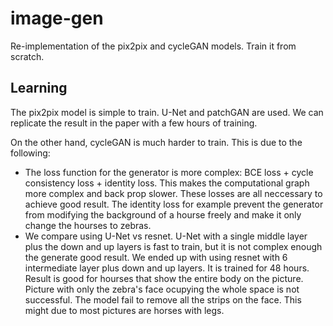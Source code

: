 # image-gen
Re-implementation of the pix2pix and cycleGAN models. Train it from scratch.

## Learning
The pix2pix model is simple to train. U-Net and patchGAN are used. We can replicate the result in the paper with a few hours of training.

On the other hand, cycleGAN is much harder to train. This is due to the following:
* The loss function for the generator is more complex: BCE loss + cycle consistency loss + identity loss. This makes the computational graph more complex and back prop slower. These losses are all neccessary to achieve good result. The identity loss for example prevent the generator from modifying the background of a hourse freely and make it only change the hourses to zebras.
* We compare using U-Net vs resnet. U-Net with a single middle layer plus the down and up layers is fast to train, but it is not complex enough the generate good result. We ended up with using resnet with 6 intermediate layer plus down and up layers. It is trained for 48 hours. Result is good for hourses that show the entire body on the picture. Picture with only the zebra's face ocupying the whole space is not successful. The model fail to remove all the strips on the face. This might due to most pictures are horses with legs.